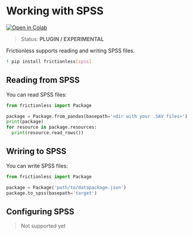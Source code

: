 # Working with SPSS

[![Open in Colab](https://colab.research.google.com/assets/colab-badge.svg)](https://colab.research.google.com/drive/1znUU6qTXdh2vO7Q9fAec8IUIEia0SqqL)



> Status: **PLUGIN / EXPERIMENTAL**

Frictionless supports reading and writing SPSS files.


```bash
! pip install frictionless[spss]
```

## Reading from SPSS

You can read SPSS files:

```python
from frictionless import Package

package = Package.from_pandas(basepath='<dir with your .SAV files>')
print(package)
for resource in package.resources:
  print(resource.read_rows())
```

## Wriring to SPSS

You can write SPSS files:

```python
from frictionless import Package

package = Package('path/to/datapackage.json')
package.to_spss(basepath='target')
```

## Configuring SPSS

> Not supported yet